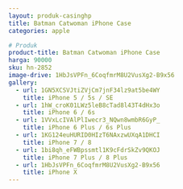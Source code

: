 ```yaml
---
layout: produk-casinghp
title: Batman Catwoman iPhone Case
categories: apple

# Produk
product-title: Batman Catwoman iPhone Case
harga: 90000
sku: hn-2852
image-drive: 1HbJsVPFn_6CoqfmrM8U2VusXg2-B9x56
gallery:
  - url: 1GN5XCSVJtiZVjCm7jnF34lz9at5be4WY
    title: iPhone 5 / 5s / SE
  - url: 1hW_croK01LWz5leB8cTad8l43T4dHx3o
    title: iPhone 6 / 6s
  - url: 1VVxLcIVAlPlIwecr3_NQwn8wmbR6GyP_
    title: iPhone 6 Plus / 6s Plus
  - url: 1KG124euHURID0HIzT6NAxzwUXqA1DHCI
    title: iPhone 7 / 8
  - url: 1bi8qh_eFWBpssmtl1K9cFdrSkZv9QKOJ
    title: iPhone 7 Plus / 8 Plus
  - url: 1HbJsVPFn_6CoqfmrM8U2VusXg2-B9x56
    title: iPhone X
---
```

